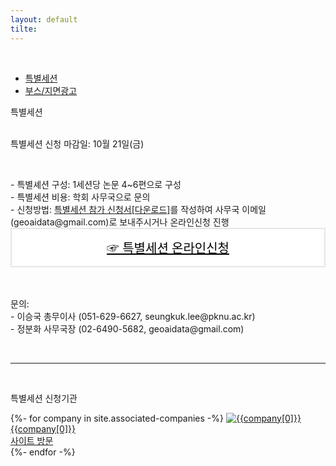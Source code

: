```yaml
---
layout: default
tilte:
---
```


<style>
.button {
    display: block;
    background-color: white;
    border: 1px solid;
    border-width: 2px;
    border-color: #eae5e5;
    color: black;
    text-align: center;
    padding: 15px 20px;
    font-family: 'Noto Sans','맑은 고딕','Malgun Gothic',Arial,Helvetica,sans-serif,Lucida,'Grande','Microsoft YaHei','Hiragino Sans GB', 'SimSun', 'Meiryo';
    font-size: 20px;
}
</style>

<br>
<div class="gaybar__container">
  <ul>
    <li><a href="../fall/특별세션"> 특별세션 </a></li>
    <li><a href="../fall/부스및지면광고"> 부스/지면광고 </a></li>
  </ul>
</div>

<div class="gayheader">
  <span>특별세션</span>
  <div></div>
</div>

<br>

<p>
특별세션 신청 마감일: 10월 21일(금)
</p>

<br>
<p>
- 특별셰션 구성: 1세션당 논문 4~6편으로 구성<br>
- 특별세션 비용: 학회 사무국으로 문의<br>
- 신청방법: <a href="https://drive.google.com/uc?export=download&id=1F_PHL3lbaALKcAQinbjN0hf4mZrUrn3Y" target="_blank" download>특별세션 참가 신청서[다운로드]</a>를 작성하여 사무국 이메일(geoaidata@gmail.com)로 보내주시거나 온라인신청 진행<br>
<a href="https://naver.me/5x0Mn5vs" target="_blank" class="button">☞ 특별세션 온라인신청</a><br>

<!-- <hr>
<br>
<a href="https://www.google.com" class="button">☞ 특별세션 초록접수 템플릿(*.xls)</a><br>
</p>

<p class="h6">
*특별세션 초록접수는 아래 엑셀파일을 다운로드 받아 정보를 입력한 후, 사무국 이메일(geoaidata@gmail.com)로 발송
</p> -->

<p class="h6">
<br>
문의:<br>
- 이승국 총무이사 (051-629-6627, seungkuk.lee@pknu.ac.kr)<br>
- 정분화 사무국장 (02-6490-5682, geoaidata@gmail.com)<br>
</p>
<br>
<hr>

<br>
<p class="h4">
특별세션 신청기관
</p>

<div>
{%- for company in site.associated-companies -%}
<a href="{{company[1]}}" target="_blank" class="associated-company">
<img src="../fall/assets/img/참여기업/{{company[0]}}.png" alt="{{company[0]}}" title="hover text">
<div>
<span class="text">{{company[0]}}<br>사이트 방문</span>
</div>
</a>
{%- endfor -%}
</div>
